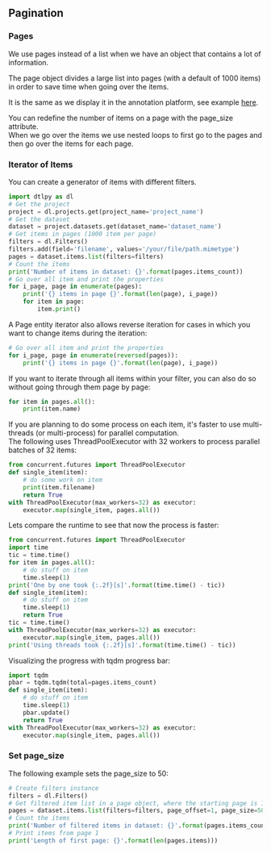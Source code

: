 ## Pagination  
### Pages  
We use pages instead of a list when we have an object that contains a lot of information.  
  
The page object divides a large list into pages (with a default of 1000 items) in order to save time when going over the items.  
  
It is the same as we display it in the annotation platform, see example <a href="https://dataloop.ai/docs/organize-dataset#datastructuredisplay" target="_blank">here</a>.  
  
You can redefine the number of items on a page with the page_size attribute.  
When we go over the items we use nested loops to first go to the pages and then go over the items for each page.  
  
### Iterator of Items  
You can create a generator of items with different filters.  
  

```python
import dtlpy as dl
# Get the project    
project = dl.projects.get(project_name='project_name')
# Get the dataset
dataset = project.datasets.get(dataset_name='dataset_name')
# Get items in pages (1000 item per page)
filters = dl.Filters()
filters.add(field='filename', values='/your/file/path.mimetype')
pages = dataset.items.list(filters=filters)
# Count the items
print('Number of items in dataset: {}'.format(pages.items_count))
# Go over all item and print the properties
for i_page, page in enumerate(pages):
    print('{} items in page {}'.format(len(page), i_page))
    for item in page:
        item.print()
```
A Page entity iterator also allows reverse iteration for cases in which you want to change items during the iteration:  
  

```python
# Go over all item and print the properties
for i_page, page in enumerate(reversed(pages)):
    print('{} items in page {}'.format(len(page), i_page))
```
If you want to iterate through all items within your filter, you can also do so without going through them page by page:  
  

```python
for item in pages.all():
    print(item.name)
```
If you are planning to do some process on each item, it's faster to use multi-threads (or multi-process) for parallel computation.  
The following uses ThreadPoolExecutor with 32 workers to process parallel batches of 32 items:  
  

```python
from concurrent.futures import ThreadPoolExecutor
def single_item(item):
    # do some work on item
    print(item.filename)
    return True
with ThreadPoolExecutor(max_workers=32) as executor:
    executor.map(single_item, pages.all())
```
Lets compare the runtime to see that now the process is faster:  
  

```python
from concurrent.futures import ThreadPoolExecutor
import time
tic = time.time()
for item in pages.all():
    # do stuff on item
    time.sleep(1)
print('One by one took {:.2f}[s]'.format(time.time() - tic))
def single_item(item):
    # do stuff on item
    time.sleep(1)
    return True
tic = time.time()
with ThreadPoolExecutor(max_workers=32) as executor:
    executor.map(single_item, pages.all())
print('Using threads took {:.2f}[s]'.format(time.time() - tic))
```
Visualizing the progress with tqdm progress bar:  

```python
import tqdm
pbar = tqdm.tqdm(total=pages.items_count)
def single_item(item):
    # do stuff on item
    time.sleep(1)
    pbar.update()
    return True
with ThreadPoolExecutor(max_workers=32) as executor:
    executor.map(single_item, pages.all())
```
### Set page_size  
The following example sets the page_size to 50:  

```python
# Create filters instance
filters = dl.Filters()
# Get filtered item list in a page object, where the starting page is 1
pages = dataset.items.list(filters=filters, page_offset=1, page_size=50)
# Count the items
print('Number of filtered items in dataset: {}'.format(pages.items_count))
# Print items from page 1
print('Length of first page: {}'.format(len(pages.items)))
```
